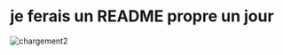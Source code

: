 <!-- ![chargement](https://user-images.githubusercontent.com/94965949/176452159-a997d0ca-7b44-49ef-8889-0824fdd7787e.gif) -->

<!-- ![test](https://user-images.githubusercontent.com/94965949/176407786-56add1e5-5099-42c7-8a3c-84fd057e97e0.gif) -->
# je ferais un README propre un jour

![chargement2](https://user-images.githubusercontent.com/94965949/176854211-6a5884f5-f4ad-4e0a-9bd0-6b848a37e016.gif)
